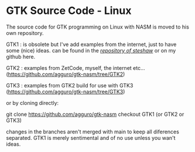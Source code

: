 # GTK Source Code - Linux

The source code for GTK programming on Linux with NASM is moved to his own repository.

GTK1 : is obsolete but I've add examples from the internet, just to have some (nice) ideas.
can be found in the [*repository of steshaw*](https://github.com/steshaw/gtk-examples)
or on my github here.

GTK2 : examples from ZetCode, myself, the internet etc...
(https://github.com/agguro/gtk-nasm/tree/GTK2)

GTK3 : examples from GTK2 build for use with GTK3
(https://github.com/agguro/gtk-nasm/tree/GTK3)

or by cloning directly: 

git clone https://github.com/agguro/gtk-nasm
checkout GTK1 (or GTK2 or GTK3)

changes in the branches aren't merged with main to keep all diferences separated.
GTK1 is merely sentimental and of no use unless you wan't ideas.
